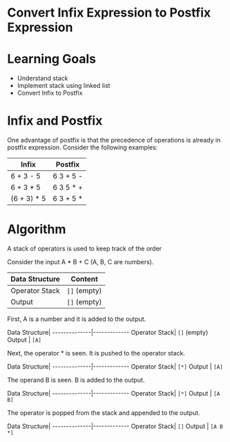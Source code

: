 # Convert Infix Expression to Postfix Expression

Learning Goals
==============

* Understand stack
* Implement stack using linked list
* Convert Infix to Postfix

Infix and Postfix
=================

One advantage of postfix is that the precedence of operations is already
in postfix expression. Consider the following examples:

Infix       | Postfix
------------|----------
6 + 3 - 5   | 6 3 + 5 -
6 + 3 * 5   | 6 3 5 * +
(6 + 3) * 5 | 6 3 + 5 *

Algorithm
=========

A stack of operators is used to keep track of the order

Consider the input A * B + C (A, B, C are numbers).


Data Structure| Content
--------------|-------------
Operator Stack| `[]` (empty)
Output        | `[]` (empty)

First, A is a number and it is added to the output.

Data Structure| 
--------------|-------------
Operator Stack| `[]` (empty)
Output        | `[A]` 

Next, the operator * is seen. It is pushed to the operator stack.


Data Structure| 
--------------|-------------
Operator Stack| `[*]` 
Output        | `[A]` 

The operand B is seen. B is added to the output.

Data Structure| 
--------------|-------------
Operator Stack| `[*]` 
Output        | `[A B]` 

The operator is popped from the stack and appended to the output.

Data Structure| 
--------------|-------------
Operator Stack| `[]` 
Output        | `[A B *]` 


